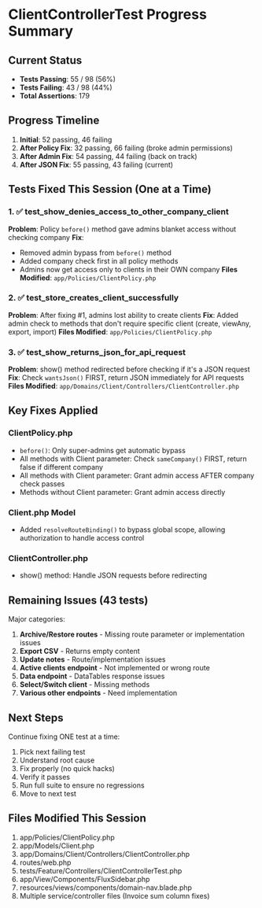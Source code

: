 # ClientControllerTest Progress Summary

## Current Status
- **Tests Passing**: 55 / 98 (56%)
- **Tests Failing**: 43 / 98 (44%)
- **Total Assertions**: 179

## Progress Timeline
1. **Initial**: 52 passing, 46 failing
2. **After Policy Fix**: 32 passing, 66 failing (broke admin permissions)
3. **After Admin Fix**: 54 passing, 44 failing (back on track)
4. **After JSON Fix**: 55 passing, 43 failing (current)

## Tests Fixed This Session (One at a Time)

### 1. ✅ test_show_denies_access_to_other_company_client
**Problem**: Policy `before()` method gave admins blanket access without checking company
**Fix**: 
- Removed admin bypass from `before()` method
- Added company check first in all policy methods
- Admins now get access only to clients in their OWN company
**Files Modified**: `app/Policies/ClientPolicy.php`

### 2. ✅ test_store_creates_client_successfully  
**Problem**: After fixing #1, admins lost ability to create clients
**Fix**: Added admin check to methods that don't require specific client (create, viewAny, export, import)
**Files Modified**: `app/Policies/ClientPolicy.php`

### 3. ✅ test_show_returns_json_for_api_request
**Problem**: show() method redirected before checking if it's a JSON request
**Fix**: Check `wantsJson()` FIRST, return JSON immediately for API requests
**Files Modified**: `app/Domains/Client/Controllers/ClientController.php`

## Key Fixes Applied

### ClientPolicy.php
- `before()`: Only super-admins get automatic bypass
- All methods with Client parameter: Check `sameCompany()` FIRST, return false if different company
- All methods with Client parameter: Grant admin access AFTER company check passes
- Methods without Client parameter: Grant admin access directly

### Client.php Model  
- Added `resolveRouteBinding()` to bypass global scope, allowing authorization to handle access control

### ClientController.php
- show() method: Handle JSON requests before redirecting

## Remaining Issues (43 tests)

Major categories:
1. **Archive/Restore routes** - Missing route parameter or implementation issues
2. **Export CSV** - Returns empty content
3. **Update notes** - Route/implementation issues  
4. **Active clients endpoint** - Not implemented or wrong route
5. **Data endpoint** - DataTables response issues
6. **Select/Switch client** - Missing methods
7. **Various other endpoints** - Need implementation

## Next Steps
Continue fixing ONE test at a time:
1. Pick next failing test
2. Understand root cause
3. Fix properly (no quick hacks)
4. Verify it passes
5. Run full suite to ensure no regressions
6. Move to next test

## Files Modified This Session
1. app/Policies/ClientPolicy.php
2. app/Models/Client.php  
3. app/Domains/Client/Controllers/ClientController.php
4. routes/web.php
5. tests/Feature/Controllers/ClientControllerTest.php
6. app/View/Components/FluxSidebar.php
7. resources/views/components/domain-nav.blade.php
8. Multiple service/controller files (Invoice sum column fixes)
